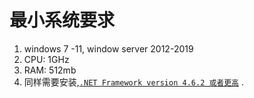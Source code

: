 # 最小系统要求

1. windows 7 -11, window server 2012-2019
2. CPU: 1GHz
3. RAM: 512mb
4. 同样需要安装,[`.NET Framework version 4.6.2 或者更高`](https://docs.microsoft.com/en-us/dotnet/framework/get-started/system-requirements) .